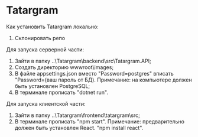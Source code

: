 # Tatargram

Как установить Tatargram локально:

1. Склонировать репо

Для запуска серверной части:
1. Зайти в папку ..\Tatargram\backend\src\Tatargram.API;
2. Создать директорию wwwroot\images;
3. В файле appsettings.json вместо "Password=postgres" вписать "Password=(ваш пароль от БД). Примечание: на компьютере должен быть установлен PostgreSQL;
4. В терминале прописать "dotnet run".

Для запуска клиентской части:
1. Зайти в папку ..\Tatargram\frontend\tatargram\src;
2. В терминале прописать "npm start". Примечание: предварительно должен быть установлен React. "npm install react".